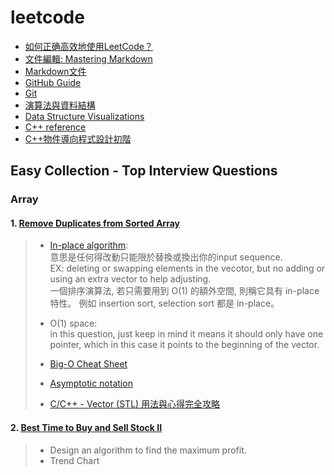 # leetcode
- [如何正确高效地使用LeetCode？](https://www.zhihu.com/question/26580300)
- [文件編輯: Mastering Markdown](https://guides.github.com/features/mastering-markdown/)
- [Markdown文件](https://markdown.tw/)
- [GitHub Guide](https://guides.github.com/)
- [Git](https://git-scm.com/book/en/v2)
- [演算法與資料結構](http://alrightchiu.github.io/SecondRound/mu-lu-yan-suan-fa-yu-zi-liao-jie-gou.html)
- [Data Structure Visualizations](https://www.cs.usfca.edu/~galles/visualization/Algorithms.html)
- [C++ reference](https://en.cppreference.com/w/)
- [C++物件導向程式設計初階](http://www.cs.nthu.edu.tw/~dr908301/)
## Easy Collection - Top Interview Questions
### Array
#### 1. [Remove Duplicates from Sorted Array](https://leetcode.com/explore/interview/card/top-interview-questions-easy/92/array/727/)
> - [In-place algorithm](https://en.wikipedia.org/wiki/In-place_algorithm):<br>
> 意思是任何得改動只能限於替換或換出你的input sequence. <br>
> EX: deleting or swapping elements in the vecotor, but no adding or using an extra vector to help adjusting.<br>
> 一個排序演算法, 若只需要用到 O(1) 的額外空間, 則稱它具有 in-place 特性。 例如 insertion sort, selection sort 都是 in-place。 
>
> - O(1) space:<br>
> in this question, just keep in mind it means it should only have one pointer, which in this case it points to the beginning  of the vector.
>
> - [Big-O Cheat Sheet](http://www.bigocheatsheet.com/)
> - [Asymptotic notation](https://www.khanacademy.org/computing/computer-science/algorithms/asymptotic-notation/a/asymptotic-notation)
> - [C/C++ - Vector (STL) 用法與心得完全攻略](http://mropengate.blogspot.com/2015/07/cc-vector-stl.html)

#### 2. [Best Time to Buy and Sell Stock II](https://leetcode.com/explore/interview/card/top-interview-questions-easy/92/array/564/)
> - Design an algorithm to find the maximum profit. 
> - Trend Chart

